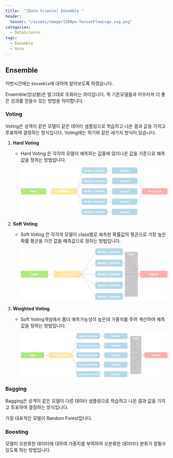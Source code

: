 ```yaml
---
title:  "[Data Science] Emsemble "
header:
  teaser: "/assets/image/1200px-TensorFlowLogo.svg.png"
categories: 
  - DataScience
tags:
  - Emsemble
  - Vote
---
```

## Ensemble

이번시간에는 `Emsemble`에 대하여 알아보도록 하겠습니다.

Ensemble(앙상블)은 말그대로 조화라는 의미입니다. 즉 기존모델들과 어우러져 더 좋은 성과를 얻을수 있는 방법을 의미합니다.

###  Voting

Voting은 성격이 같은 모델이 같은 데이터 샘플링으로 학습하고 나온 결과 값을 가지고 투표하여 결정하는 방식입니다. Voting에는 하기와 같은 세가지 방식이 있습니다. 

1. **Hard Voting**

   * Hard Voting 은 각각의 모델이 예측하는 값중에 많이나온 값을 기준으로 예측값을 정하는 방법입니다.

     ![image-20201113172232675](../../assets/image/image-20201113172232675.png)

2. **Soft Voting**

   * Soft Voting 은 각각의 모델이 class별로 예측한 확률값의 평균으로 가장 높은 확률 평균을 가진 값을 예측값으로 정하는 방법입니다.

     ![image-20201113172222057](../../assets/image/image-20201113172222057.png)

     

3. **Weighted Voting**

   * Soft Voting개념에서 좀더 예측가능성이 높은데 가중치를 주어 계산하여 예측값을 정하는 방법입니다.

     ![image-20201113172239476](../../assets/image/image-20201113172239476.png)

### Bagging

Bagging은 성격이 같은 모델이 다른 데이터 샘플링으로 학습하고 나온 결과 값을 가지고 투표하여 결정하는 방식입니다.

가장 대표적인 모델이 Random Forest입니다. 

### Boosting

모델이 오분류한 데이터에 대하여 가중치를 부여하여 오분류한 데이터다 분류가 잘될수 있도록 하는 방법입니다.

